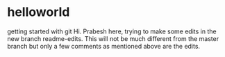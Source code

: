 # helloworld
getting started with git
Hi. Prabesh here, trying to make some edits in the new branch readme-edits.
This will not be much different from the master branch but only a few comments as mentioned above are the edits. 
